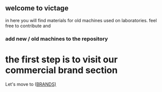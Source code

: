 ## welcome to victage

in here you will find materials for old machines used on laboratories. feel free to contribute and
### add new / old machines to the repository

# the first step is to visit our commercial brand section

Let's move to ([BRANDS)](https://victage.github.io/brands.md)

